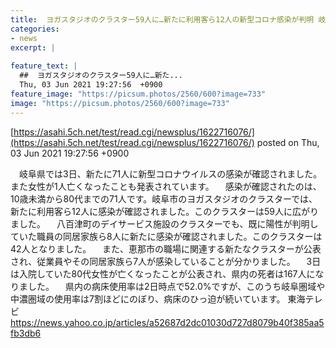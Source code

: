 ```yaml
---
title:  ヨガスタジオのクラスター59人に…新たに利用客ら12人の新型コロナ感染が判明 岐阜で新規感染者71人  
categories:
- news
excerpt: |
  
feature_text: |
  ##  ヨガスタジオのクラスター59人に…新た...
  Thu, 03 Jun 2021 19:27:56  +0900
feature_image: "https://picsum.photos/2560/600?image=733"
image: "https://picsum.photos/2560/600?image=733"
---
```


[https://asahi.5ch.net/test/read.cgi/newsplus/1622716076/](https://asahi.5ch.net/test/read.cgi/newsplus/1622716076/)
posted on Thu, 03 Jun 2021 19:27:56  +0900

<!--more-->

　岐阜県では3日、新たに71人に新型コロナウイルスの感染が確認されました。また女性が1人亡くなったことも発表されています。 　感染が確認されたのは、10歳未満から80代までの71人です。岐阜市のヨガスタジオのクラスターでは、新たに利用客ら12人に感染が確認されました。このクラスターは59人に広がりました。 　八百津町のデイサービス施設のクラスターでも、既に陽性が判明していた職員の同居家族ら8人に新たに感染が確認されました。このクラスターは42人となりました。 　また、恵那市の職場に関連する新たなクラスターが公表され、従業員やその同居家族ら7人が感染していることが分かりました。 　3日は入院していた80代女性が亡くなったことが公表され、県内の死者は167人になりました。 　県内の病床使用率は2日時点で52.0%ですが、このうち岐阜圏域や中濃圏域の使用率は7割ほどにのぼり、病床のひっ迫が続いています。 東海テレビ https://news.yahoo.co.jp/articles/a52687d2dc01030d727d8079b40f385aa5fb3db6
